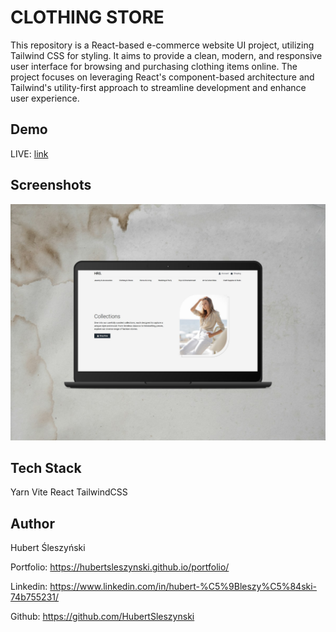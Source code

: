 # CLOTHING STORE

This repository is a React-based e-commerce website UI project, utilizing Tailwind CSS for styling. It aims to provide a clean, modern, and responsive user interface for browsing and purchasing clothing items online. The project focuses on leveraging React's component-based architecture and Tailwind's utility-first approach to streamline development and enhance user experience.

## Demo

LIVE: [link](https://65fd8e6de8ba200d4299cba1--frolicking-cascaron-3ee906.netlify.app/)

## Screenshots

![app screenshot](public/assets/google-pixelbook-mockup.png)

## Tech Stack

Yarn Vite React TailwindCSS

## Author

Hubert Śleszyński

Portfolio: https://hubertsleszynski.github.io/portfolio/

Linkedin: https://www.linkedin.com/in/hubert-%C5%9Bleszy%C5%84ski-74b755231/

Github: https://github.com/HubertSleszynski
